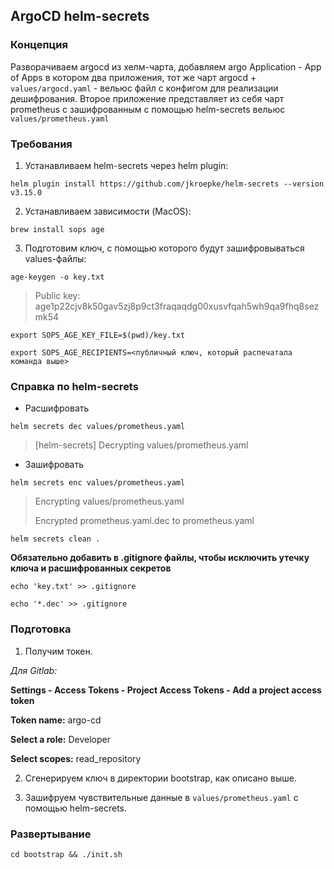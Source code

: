 ## ArgoCD helm-secrets
### Концепция 
Разворачиваем argocd из хелм-чарта, добавляем argo Application - App of Apps в котором два приложения, тот же чарт argocd + `values/argocd.yaml` - вельюс файл с конфигом для реализации дешифрования. Второе приложение представляет из себя чарт prometheus с зашифрованным с помощью helm-secrets вельюс `values/prometheus.yaml`
### Требования

1) Устанавливаем helm-secrets через helm plugin:

`helm plugin install https://github.com/jkroepke/helm-secrets --version v3.15.0`

2) Устанавливаем зависимости (MacOS):

`brew install sops age`

3) Подготовим ключ, с помощью которого будут зашифровываться values-файлы:

`age-keygen -o key.txt`

> Public key: age1p22cjv8k50gav5zj8p9ct3fraqaqdg00xusvfqah5wh9qa9fhq8sezmk54

`export SOPS_AGE_KEY_FILE=$(pwd)/key.txt`

`export SOPS_AGE_RECIPIENTS=<публичный ключ, который распечатала команда выше>
`

### Справка по helm-secrets

* Расшифровать

`helm secrets dec values/prometheus.yaml`

> [helm-secrets] Decrypting values/prometheus.yaml

* Зашифровать

`helm secrets enc values/prometheus.yaml`

> Encrypting values/prometheus.yaml
> 
> Encrypted prometheus.yaml.dec to prometheus.yaml

`helm secrets clean .`

**Обязательно добавить в .gitignore файлы, чтобы исключить утечку ключа и расшифрованных секретов**

`echo 'key.txt' >> .gitignore`

`echo '*.dec' >> .gitignore`

### Подготовка
1) Получим токен. 

*Для Gitlab:*

**Settings - Access Tokens - Project Access Tokens - Add a project access token**

**Token name:** argo-cd

**Select a role:** Developer

**Select scopes:** read_repository

2) Сгенерируем ключ в директории bootstrap, как описано выше.

3) Зашифруем чувствительные данные в ``values/prometheus.yaml`` с помощью helm-secrets.

### Развертывание
`cd bootstrap
&& ./init.sh`